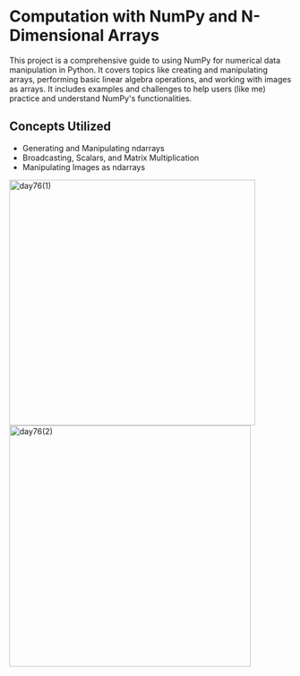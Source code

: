 # Computation with NumPy and N-Dimensional Arrays
This project is a comprehensive guide to using NumPy for numerical data manipulation in Python. It covers topics like creating and manipulating arrays, performing basic linear algebra operations, and working with images as arrays. It includes examples and challenges to help users (like me) practice and understand NumPy's functionalities.

## Concepts Utilized
- Generating and Manipulating ndarrays
- Broadcasting, Scalars, and Matrix Multiplication
- Manipulating Images as ndarrays

<img width="439" alt="day76(1)" src="https://user-images.githubusercontent.com/98851253/167261942-5fd48d7d-8ac7-4c73-93ad-a44ab46cd1ab.png">
<img width="431" alt="day76(2)" src="https://user-images.githubusercontent.com/98851253/167261943-c25af1f7-a7c4-4860-9344-c138ab6a8bfb.png">
